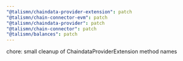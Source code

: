 ```yaml
---
"@talismn/chaindata-provider-extension": patch
"@talismn/chain-connector-evm": patch
"@talismn/chaindata-provider": patch
"@talismn/chain-connector": patch
"@talismn/balances": patch
---
```


chore: small cleanup of ChaindataProviderExtension method names

